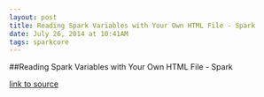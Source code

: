 ```yaml
---
layout: post
title: Reading Spark Variables with Your Own HTML File - Spark
date: July 26, 2014 at 10:41AM
tags: sparkcore
---
```

##Reading Spark Variables with Your Own HTML File - Spark

[link to source](http://ift.tt/1tMy2VW) 
